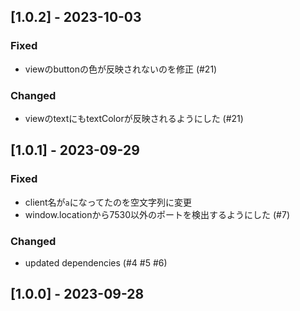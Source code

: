 ## [1.0.2] - 2023-10-03
### Fixed
* viewのbuttonの色が反映されないのを修正 (#21)
### Changed
* viewのtextにもtextColorが反映されるようにした (#21)

## [1.0.1] - 2023-09-29
### Fixed
* client名が`a`になってたのを空文字列に変更
* window.locationから7530以外のポートを検出するようにした (#7)
### Changed
* updated dependencies (#4 #5 #6)

## [1.0.0] - 2023-09-28
